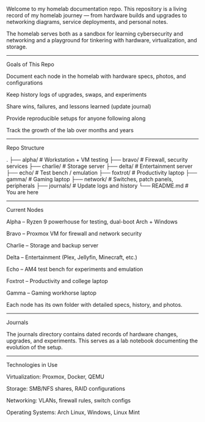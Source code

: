 Welcome to my homelab documentation repo.
This repository is a living record of my homelab journey — from hardware builds and upgrades to networking diagrams, service deployments, and personal notes.

The homelab serves both as a sandbox for learning cybersecurity and networking and a playground for tinkering with hardware, virtualization, and storage.


---

Goals of This Repo

Document each node in the homelab with hardware specs, photos, and configurations

Keep history logs of upgrades, swaps, and experiments

Share wins, failures, and lessons learned (update journal)

Provide reproducible setups for anyone following along

Track the growth of the lab over months and years



---

Repo Structure

.
├── alpha/        # Workstation + VM testing
├── bravo/        # Firewall, security services
├── charlie/      # Storage server
├── delta/        # Entertainment server
├── echo/         # Test bench / emulation
├── foxtrot/      # Productivity laptop
├── gamma/        # Gaming laptop
├── network/      # Switches, patch panels, peripherals
├── journals/     # Update logs and history
└── README.md     # You are here


---

Current Nodes

Alpha – Ryzen 9 powerhouse for testing, dual-boot Arch + Windows

Bravo – Proxmox VM for firewall and network security

Charlie – Storage and backup server

Delta – Entertainment (Plex, Jellyfin, Minecraft, etc.)

Echo – AM4 test bench for experiments and emulation

Foxtrot – Productivity and college laptop

Gamma – Gaming workhorse laptop


Each node has its own folder with detailed specs, history, and photos.


---

Journals

The journals directory contains dated records of hardware changes, upgrades, and experiments.
This serves as a lab notebook documenting the evolution of the setup.


---

Technologies in Use

Virtualization: Proxmox, Docker, QEMU

Storage: SMB/NFS shares, RAID configurations

Networking: VLANs, firewall rules, switch configs

Operating Systems: Arch Linux, Windows, Linux Mint
